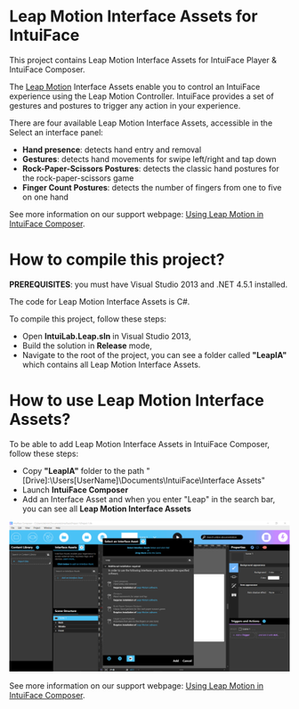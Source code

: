 # Leap Motion Interface Assets for IntuiFace

This project contains Leap Motion Interface Assets for IntuiFace Player & IntuiFace Composer.

The [Leap Motion](http://www.leapmotion.com/) Interface Assets enable you to control an IntuiFace experience using the Leap Motion Controller. 
IntuiFace provides a set of gestures and postures to trigger any action in your experience.

There are four available Leap Motion Interface Assets, accessible in the Select an interface panel:
* **Hand presence**: detects hand entry and removal
* **Gestures**: detects hand movements for swipe left/right and tap down
* **Rock-Paper-Scissors Postures**: detects the classic hand postures for the rock-paper-scissors game
* **Finger Count Postures**: detects the number of fingers from one to five on one hand

See more information on our support webpage: [Using Leap Motion in IntuiFace Composer](http://support.intuilab.com/kb/non-touch-interactive-devices/using-leap-motion).

# How to compile this project?

**PREREQUISITES**: you must have Visual Studio 2013 and .NET 4.5.1 installed.

The code for Leap Motion Interface Assets is C#.

To compile this project, follow these steps:
* Open **IntuiLab.Leap.sln** in Visual Studio 2013,
* Build the solution in **Release** mode,
* Navigate to the root of the project, you can see a folder called **"LeapIA"** which contains all Leap Motion Interface Assets.

# How to use Leap Motion Interface Assets?

To be able to add Leap Motion Interface Assets in IntuiFace Composer, follow these steps: 
* Copy **"LeapIA"** folder to the path "[Drive]:\Users\[UserName]\Documents\IntuiFace\Interface Assets"
* Launch **IntuiFace Composer**
* Add an Interface Asset and when you enter "Leap" in the search bar, you can see all **Leap Motion Interface Assets**

![alt Leap Motion Interface Assets in IntuiFace Composer](Screenshots/SnapLeapIA.png)

See more information on our support webpage: [Using Leap Motion in IntuiFace Composer](http://support.intuilab.com/kb/non-touch-interactive-devices/using-leap-motion).




